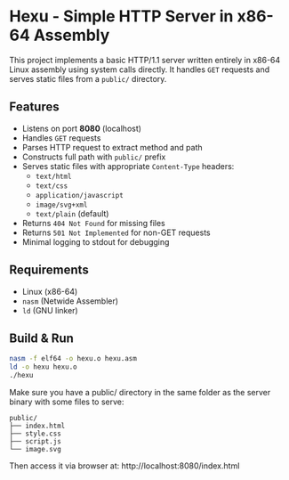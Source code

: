 # Hexu - Simple HTTP Server in x86-64 Assembly

This project implements a basic HTTP/1.1 server written entirely in x86-64 Linux assembly using system calls directly. It handles `GET` requests and serves static files from a `public/` directory.

## Features

- Listens on port **8080** (localhost)
- Handles `GET` requests
- Parses HTTP request to extract method and path
- Constructs full path with `public/` prefix
- Serves static files with appropriate `Content-Type` headers:
  - `text/html`
  - `text/css`
  - `application/javascript`
  - `image/svg+xml`
  - `text/plain` (default)
- Returns `404 Not Found` for missing files
- Returns `501 Not Implemented` for non-GET requests
- Minimal logging to stdout for debugging

## Requirements

- Linux (x86-64)
- `nasm` (Netwide Assembler)
- `ld` (GNU linker)

## Build & Run

```bash
nasm -f elf64 -o hexu.o hexu.asm
ld -o hexu hexu.o
./hexu
```

Make sure you have a public/ directory in the same folder as the server binary with some files to serve:
```
public/
├── index.html
├── style.css
├── script.js
└── image.svg
```
Then access it via browser at: http://localhost:8080/index.html
